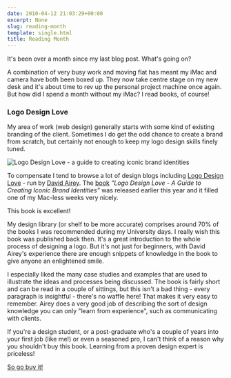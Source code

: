 ```yaml
---
date: 2010-04-12 21:03:29+00:00
excerpt: None
slug: reading-month
template: single.html
title: Reading Month
---
```


It's been over a month since my last blog post. What's going on?

A combination of very busy work and moving flat has meant my iMac and camera have both been boxed up. They now take centre stage on my new desk and it's about time to rev up the personal project machine once again. But how did I spend a month without my iMac? I read books, of course!

### Logo Design Love

My area of work (web design) generally starts with some kind of existing branding of the client. Sometimes I do get the odd chance to create a brand from scratch, but certainly not enough to keep my logo design skills finely tuned.

![Logo Design Love - a guide to creating iconic brand identities](/images/blog/2010/logo-design-love-book.jpg)

To compensate I tend to browse a lot of design blogs including [Logo Design Love](http://www.logodesignlove.com) - run by [David Airey](http://www.davidairey.com). The [book](http://www.logodesignlovebook.com/) _"Logo Design Love - A Guide to Creating Iconic Brand Identities"_ was released earlier this year and it filled one of my Mac-less weeks very nicely.

This book is excellent!

My design library (or shelf to be more accurate) comprises around 70% of the books I was recommended during my University days. I really wish this book was published back then. It's a great introduction to the whole process of designing a logo. But it's not just for beginners, with David Airey's experience there are enough snippets of knowledge in the book to give anyone an enlightened smile.

I especially liked the many case studies and examples that are used to illustrate the ideas and processes being discussed. The book is fairly short and can be read in a couple of sittings, but this isn't a bad thing - every paragraph is insightful - there's no waffle here! That makes it very easy to remember. Airey does a very good job of describing the sort of design knowledge you can only "learn from experience", such as communicating with clients.

If you're a design student, or a post-graduate who's a couple of years into your first job (like me!) or even a seasoned pro, I can't think of a reason why you shouldn't buy this book. Learning from a proven design expert is priceless!

[So go buy it!](http://www.amazon.co.uk/Logo-Design-Love-Creating-Identities/dp/0321660765/)
